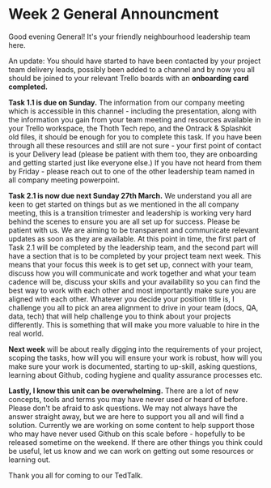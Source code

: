 # Week 2 General Announcment

Good evening General! It's your friendly neighbourhood leadership team here.

An update: You should have started to have been contacted by your project team delivery leads, possibly been added to a channel and by now you all should be joined to your relevant Trello boards with an **onboarding card completed.**

**Task 1.1 is due on Sunday.** The information from our company meeting which is accessible in this channel - including the presentation, along with the information you gain from your team meeting and resources available in your Trello workspace, the Thoth Tech repo, and the Ontrack & Splashkit old files, it should be enough for you to complete this task. If you have been through all these resources and still are not sure - your first point of contact is your Delivery lead (please be patient with them too, they are onboarding and getting started just like everyone else.) If you have not heard from them by Friday - please reach out to one of the other leadership team named in all company meeting powerpoint.

**Task 2.1 is now due next Sunday 27th March.** We understand you all are keen to get started on things but as we mentioned in the all company meeting, this is a transition trimester and leadership is working very hard behind the scenes to ensure you are all set up for success. Please be patient with us. We are aiming to be transparent and communicate relevant updates as soon as they are available. At this point in time, the first part of Task 2.1 will be completed by the leadership team, and the second part will have a section that is to be completed by your project team next week.
This means that your focus this week is to get set up, connect with your team, discuss how you will communicate and work together and what your team cadence will be, discuss your skills and your availability so you can find the best way to work with each other and most importantly make sure you are aligned with each other. Whatever you decide your position title is, I challenge you all to pick an area alignment to drive in your team (docs, QA, data, tech) that will help challenge you to think about your projects differently. This is something that will make you more valuable to hire in the real world.

**Next week** will be about really digging into the requirements of your project, scoping the tasks, how will you will ensure your work is robust, how will you make sure your work is documented, starting to up-skill, asking questions, learning about Github, coding hygiene and quality assurance processes etc.

**Lastly, I know this unit can be overwhelming.** There are a lot of new concepts, tools and terms you may have never used or heard of before. Please don't be afraid to ask questions. We may not always have the answer straight away, but we are here to support you all and will find a solution. Currently we are working on some content to help support those who may have never used Github on this scale before - hopefully to be released sometime on the weekend. If there are other things you think could be useful, let us know and we can work on getting out some resources or learning out.

Thank you all for coming to our TedTalk.
